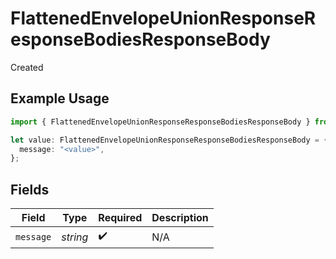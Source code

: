 # FlattenedEnvelopeUnionResponseResponseBodiesResponseBody

Created

## Example Usage

```typescript
import { FlattenedEnvelopeUnionResponseResponseBodiesResponseBody } from "openapi/sdk/models/operations";

let value: FlattenedEnvelopeUnionResponseResponseBodiesResponseBody = {
  message: "<value>",
};
```

## Fields

| Field              | Type               | Required           | Description        |
| ------------------ | ------------------ | ------------------ | ------------------ |
| `message`          | *string*           | :heavy_check_mark: | N/A                |